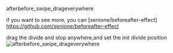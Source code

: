 
afterbefore_swipe_drageverywhere

if you want to see more, you can [xenione/beforeafter-effect] https://github.com/xenione/beforeafter-effect

drag the divide and stop anywhere,and set the init divide position
![afterbefore_swipe_drageverywhere](https://github.com/zyhhe/beforeafter_swipe_drageverywhere/blob/master/device-2016-12-07-113952.gif)

